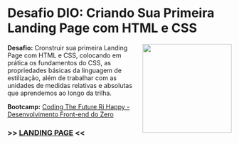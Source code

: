 # Desafio DIO: Criando Sua Primeira Landing Page com HTML e CSS
<img align="right" width="200" src="https://github.com/user-attachments/assets/253bdb46-2358-450d-a72d-51dba830d91d">

**Desafio:** Cronstruir sua primeira Landing Page com HTML e CSS, colocando em prática os fundamentos do CSS, as propriedades básicas da linguagem de estilização, além de trabalhar com as unidades de medidas relativas e absolutas que aprendemos ao longo da trilha.

**Bootcamp:** [Coding The Future Ri Happy -Desenvolvimento Front-end do Zero](https://www.dio.me/bootcamp/coding-future-front-end-do-zero)

### >> [LANDING PAGE](https://jmsmarcelo.github.io/first-landing-page-html-css/) <<
